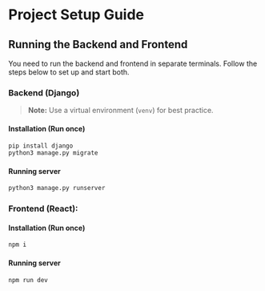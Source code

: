 # Project Setup Guide

## Running the Backend and Frontend

You need to run the backend and frontend in separate terminals. Follow the steps below to set up and start both.

### Backend (Django)

> **Note:** Use a virtual environment (`venv`) for best practice.

#### Installation (Run once)
```sh
pip install django
python3 manage.py migrate
```

#### Running server
```sh
python3 manage.py runserver
```

### Frontend (React):
#### Installation (Run once)
```sh
npm i
```

#### Running server
```sh
npm run dev
```
